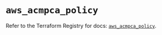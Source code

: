 # `aws_acmpca_policy`

Refer to the Terraform Registry for docs: [`aws_acmpca_policy`](https://registry.terraform.io/providers/hashicorp/aws/5.31.0/docs/resources/acmpca_policy).
